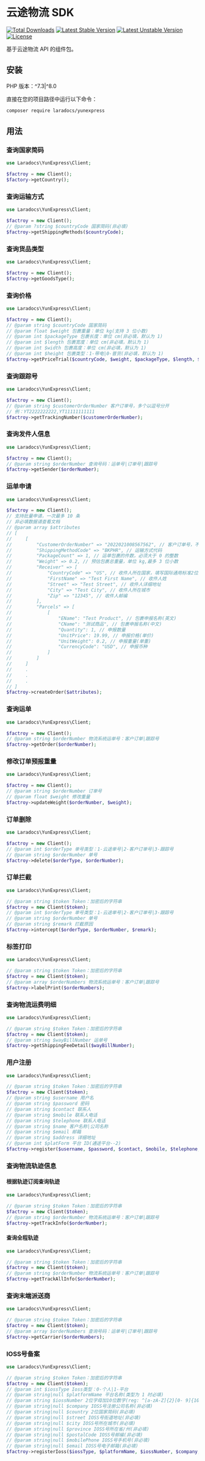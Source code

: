 # 云途物流 SDK

[![Total Downloads](https://poser.pugx.org/laradocs/yunexpress/d/total.svg)](https://packagist.org/packages/laradocs/yunexpress)
[![Latest Stable Version](https://poser.pugx.org/laradocs/yunexpress/v/stable.svg)](https://packagist.org/packages/laradocs/yunexpress)
[![Latest Unstable Version](https://poser.pugx.org/laradocs/yunexpress/v/unstable.svg)](https://packagist.org/packages/laradocs/yunexpress)
[![License](https://poser.pugx.org/laradocs/yunexpress/license.svg)](https://packagist.org/packages/laradocs/yunexpress)

基于云途物流 API 的组件包。

## 安装

PHP 版本：^7.3|^8.0

直接在您的项目路径中运行以下命令：

```bash
composer require laradocs/yunexpress
```

## 用法

### 查询国家简码

```php
use Laradocs\YunExpress\Client;

$factroy = new Client();
$factory->getCountry();
```

### 查询运输方式

```php
use Laradocs\YunExpress\Client;

$factroy = new Client();
// @param ?string $countryCode 国家简码(非必填)
$factroy->getShippingMethods($countryCode);
```

### 查询货品类型
```php
use Laradocs\YunExpress\Client;

$factroy = new Client();
$factroy->getGoodsType();
```

### 查询价格

```php
use Laradocs\YunExpress\Client;

$factroy = new Client();
// @param string $countryCode 国家简码
// @param float $weight 包裹重量：单位 kg(支持 3 位小数)
// @param int $packageType 包裹长度：单位 cm(非必填，默认为 1)
// @param int $length 包裹宽度：单位 cm(非必填，默认为 1)
// @param int $width 包裹高度：单位 cm(非必填，默认为 1)
// @param int $height 包裹类型：1-带电|0-普货(非必填，默认为 1)
$factroy->getPriceTrial($countryCode, $weight, $packageType, $length, $width, $height);
```

### 查询跟踪号

```php
use Laradocs\YunExpress\Client;

$factroy = new Client();
// @param string $customerOrderNumber 客户订单号，多个以逗号分开
// 例：YT2222222222,YT11111111111
$factroy->getTrackingNumber($customerOrderNumber);
```

### 查询发件人信息

```php
use Laradocs\YunExpress\Client;

$factroy = new Client();
// @param string $orderNumber 查询号码：运单号|订单号|跟踪号
$factroy->getSender($orderNumber);
```

### 运单申请

```php
use Laradocs\YunExpress\Client;

$factroy = new Client();
// 支持批量申请，一次最多 10 条
// 非必填数据请查看文档
// @param array $attributes
// [
//     [
//         "CustomerOrderNumber" => "2022021008567562", // 客户订单号，不能重复
//         "ShippingMethodCode" => "BKPHR", // 运输方式代码
//         "PackageCount" => 1, // 运单包裹的件数，必须大于 0 的整数
//         "Weight" => 0.2, // 预估包裹总重量，单位 kg,最多 3 位小数
//         "Receiver" => [
//             "CountryCode" => "US", // 收件人所在国家，填写国际通用标准2位简码，可通过国家查询服务查询
//             "FirstName" => "Test First Name", // 收件人姓
//             "Street" => "Test Street", // 收件人详细地址
//             "City" => "Test City", // 收件人所在城市
//             "Zip" => "12345", // 收件人邮编
//         ],
//         "Parcels" => [
//             [
//                 "EName": "Test Product", // 包裹申报名称(英文)
//                 "CName": "测试商品", // 包裹申报名称(中文)
//                 "Quantity": 1, // 申报数量
//                 "UnitPrice": 19.99, // 申报价格(单价)
//                 "UnitWeight": 0.2, // 申报重量(单重)
//                 "CurrencyCode": "USD", // 申报币种
//             ]
//         ]
//     ]
//     .
//     .
//     .
// ]
$factroy->createOrder($attributes);
```

### 查询运单

```php
use Laradocs\YunExpress\Client;

$factroy = new Client();
// @param string $orderNumber 物流系统运单号：客户订单|跟踪号
$factroy->getOrder($orderNumber);
```

### 修改订单预报重量

```php
use Laradocs\YunExpress\Client;

$factroy = new Client();
// @param string $orderNumber 订单号
// @param float $weight 修改重量
$factroy->updateWeight($orderNumber, $weight);
```

### 订单删除

```php
use Laradocs\YunExpress\Client;

$factroy = new Client();
// @param int $orderType 单号类型：1-云途单号|2-客户订单号|3-跟踪号
// @param string $orderNumber 单号
$factroy->delete($orderType, $orderNumber);
```

### 订单拦截

```php
use Laradocs\YunExpress\Client;

// @param string $token Token：加密后的字符串
$factroy = new Client($token);
// @param int $orderType 单号类型：1-云途单号|2-客户订单号|3-跟踪号
// @param string $orderNumber 单号
// @param string $remark 拦截原因
$factroy->intercept($orderType, $orderNumber, $remark);
```

### 标签打印

```php
use Laradocs\YunExpress\Client;

// @param string $token Token：加密后的字符串
$factroy = new Client($token);
// @param array $orderNumbers 物流系统运单号：客户订单|跟踪号
$factroy->labelPrint($orderNumbers);
```

### 查询物流运费明细

```php
use Laradocs\YunExpress\Client;

// @param string $token Token：加密后的字符串
$factroy = new Client($token);
// @param string $wayBillNumber 运单号
$factroy->getShippingFeeDetail($wayBillNumber);
```

### 用户注册

```php
use Laradocs\YunExpress\Client;

// @param string $token Token：加密后的字符串
$factroy = new Client($token);
// @param string $username 用户名
// @param string $password 密码
// @param string $contact 联系人
// @param string $mobile 联系人电话
// @param string $telephone 联系人电话
// @param string $name 客户名称|公司名称
// @param string $email 邮箱
// @param string $address 详细地址
// @param int $platForm 平台 ID(通途平台--2)
$factroy->register($username, $password, $contact, $mobile, $telephone, $name, $email, $address, $platForm);
```

### 查询物流轨迹信息

#### 根据轨迹订阅查询轨迹

```php
use Laradocs\YunExpress\Client;

// @param string $token Token：加密后的字符串
$factroy = new Client($token);
// @param string $orderNumber 物流系统运单号：客户订单|跟踪号
$factroy->getTrackInfo($orderNumber);
```

#### 查询全程轨迹

```php
use Laradocs\YunExpress\Client;

// @param string $token Token：加密后的字符串
$factroy = new Client($token);
// @param string $orderNumber 物流系统运单号：客户订单|跟踪号
$factroy->getTrackAllInfo($orderNumber);
```

### 查询末端派送商

```php
use Laradocs\YunExpress\Client;

// @param string $token Token：加密后的字符串
$factroy = new Client($token);
// @param array $orderNumbers 查询号码：运单号|订单号|跟踪号
$factroy->getCarrier($orderNumbers);
```

### IOSS号备案

```php
use Laradocs\YunExpress\Client;

// @param string $token Token：加密后的字符串
$factroy = new Client($token);
// @param int $iossType Ioss类型：0-个人|1-平台
// @param string|null $platformName 平台名称(类型为 1 时必填)
// @param string $iossNumber 2位字母加10位数字(reg: ^[a-zA-Z]{2}[0- 9]{10}$)
// @param string|null $company IOSS号注册公司名称(非必填)
// @param string|null $country 2位国家简码(非必填)
// @param string|null $street IOSS号街道地址(非必填)
// @param string|null $city IOSS号所在城市(非必填)
// @param string|null $province IOSS号所在省/州(非必填)
// @param string|null $postalCode IOSS号邮编(非必填)
// @param string|null $mobilePhone IOSS号手机号(非必填)
// @param string|null $email IOSS号电子邮箱(非必填)
$factroy->registerIoss($iossType, $platformName, $iossNumber, $company, $country, $street, $city, $province, $postalCode, $mobilePhone, $email);
```
